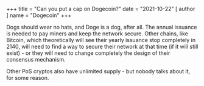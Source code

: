+++
title = "Can you put a cap on Dogecoin?"
date = "2021-10-22"
[ author ]
  name = "Dogecoin"
+++

Dogs should wear no hats, and Doge is a dog, after all. The annual issuance is needed to pay miners and keep the network secure. Other chains, like Bitcoin, which theoretically will see their yearly issuance stop completely in 2140, will need to find a way to secure their network at that time (if it will still exist) - or they will need to change completely the design of their consensus mechanism. 

Other PoS cryptos also have unlimited supply - but nobody talks about it, for some reason.
